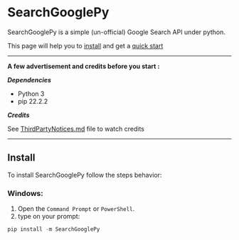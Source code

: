 # SearchGooglePy

SearchGooglePy is a simple (un-official) Google Search API under python.

This page will help you to [install](#install) and get a [quick start](#quick-start)

___

**A few advertisement and credits before you start :**

***Dependencies***

- Python 3
- pip 22.2.2

***Credits***

See [ThirdPartyNotices.md](./ThirdPartyNotices.md) file to watch credits

___

## Install

To install SearchGooglePy follow the steps behavior:

### Windows:

1. Open the `Command Prompt` or `PowerShell`.
2. type on your prompt:
```powershell
pip install -m SearchGooglePy
```
